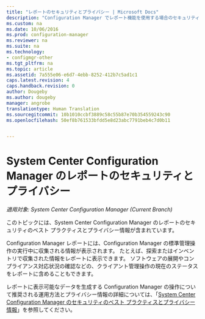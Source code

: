 ```yaml
---
title: "レポートのセキュリティとプライバシー | Microsoft Docs"
description: "Configuration Manager でレポート機能を使用する場合のセキュリティとプライバシーのベスト プラクティスを理解します。"
ms.custom: na
ms.date: 10/06/2016
ms.prod: configuration-manager
ms.reviewer: na
ms.suite: na
ms.technology:
- configmgr-other
ms.tgt_pltfrm: na
ms.topic: article
ms.assetid: 7a555e06-e6d7-4ebb-8252-412b7c5ad1c1
caps.latest.revision: 4
caps.handback.revision: 0
author: Dougeby
ms.author: dougeby
manager: angrobe
translationtype: Human Translation
ms.sourcegitcommit: 10b1010ccbf3889c58c55b87e70b354559243c90
ms.openlocfilehash: 50ef8b761533bfdd5e8d23abc7791beb4c7d0b11


---
```

# <a name="security-and-privacy-for-reporting-in-system-center-configuration-manager"></a>System Center Configuration Manager のレポートのセキュリティとプライバシー

*適用対象: System Center Configuration Manager (Current Branch)*

このトピックには、System Center Configuration Manager のレポートのセキュリティのベスト プラクティスとプライバシー情報が含まれています。  

 Configuration Manager レポートには、Configuration Manager の標準管理操作の実行中に収集される情報が表示されます。 たとえば、探索またはインベントリで収集された情報をレポートに表示できます。 ソフトウェアの展開やコンプライアンス対応状況の確認などの、クライアント管理操作の現在のステータスをレポートに含めることもできます。  

 レポートに表示可能なデータを生成する Configuration Manager の操作について推奨される運用方法とプライバシー情報の詳細については、「[System Center Configuration Manager のセキュリティのベスト プラクティスとプライバシー情報](../../plan-design/security/security-best-practices-and-privacy-information.md)」を参照してください。  



<!--HONumber=Dec16_HO3-->


